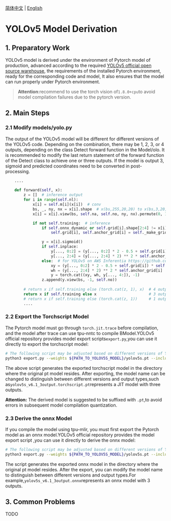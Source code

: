 [简体中文](./YOLOv5_Export_Guide.md) | [English](./YOLOv5_Export_Guide_EN.md)

# YOLOv5 Model Derivation
## 1. Preparatory Work
YOLOv5 model is derived under the environment of Pytorch model of production, advanced according to the required [YOLOv5 official open source warehouse](https://github.com/ultralytics/yolov5), the requirements of the installed Pytorch environment, ready for the corresponding code and model, It also ensures that the model can run properly under Pytorch environment.
> **Attention**:recommend to use the torch vision of`1.8.0+cpu`to avoid model compilation failures due to the pytorch version.

## 2. Main Steps
### 2.1 Modify models/yolo.py

The output of the YOLOv5 model will be different for different versions of the YOLOv5 code. Depending on the combination, there may be 1, 2, 3, or 4 outputs, depending on the class Detect forward function in the Model/olo. It is recommended to modify the last return statement of the forward function of the Detect class to achieve one or three outputs. If the model is output 3, sigmoid and predicted coordinates need to be converted in post-processing.

```python
    ....
    
    def forward(self, x):
        z = []  # inference output
        for i in range(self.nl):
            x[i] = self.m[i](x[i])  # conv
            bs, _, ny, nx = x[i].shape  # x(bs,255,20,20) to x(bs,3,20,20,85)
            x[i] = x[i].view(bs, self.na, self.no, ny, nx).permute(0, 1, 3, 4, 2).contiguous()

            if not self.training:  # inference
                if self.onnx_dynamic or self.grid[i].shape[2:4] != x[i].shape[2:4]:
                    self.grid[i], self.anchor_grid[i] = self._make_grid(nx, ny, i)

                y = x[i].sigmoid()
                if self.inplace:
                    y[..., 0:2] = (y[..., 0:2] * 2 - 0.5 + self.grid[i]) * self.stride[i]  # xy
                    y[..., 2:4] = (y[..., 2:4] * 2) ** 2 * self.anchor_grid[i]  # wh
                else:  # for YOLOv5 on AWS Inferentia https://github.com/ultralytics/yolov5/pull/2953
                    xy = (y[..., 0:2] * 2 - 0.5 + self.grid[i]) * self.stride[i]  # xy
                    wh = (y[..., 2:4] * 2) ** 2 * self.anchor_grid[i]  # wh
                    y = torch.cat((xy, wh, y[..., 4:]), -1)
                z.append(y.view(bs, -1, self.no))
                
        # return x if self.training else (torch.cat(z, 1), x)  # 4 outputs
        return x if self.training else x                       # 3 outputs
        # return x if self.training else (torch.cat(z, 1))     # 1 output
        ....
```

### 2.2 Export the Torchscript Model
The Pytorch model must go through `torch.jit.trace` before compilation, and the model after trace can use tpu-nntc to compile BModel.YOLOv5 official repository provides model export scripts`export.py`,you can use it directly to export the torchscript model:

```bash
# The following script may be adjusted based on different versions of YOLOv5. Please refer to the official repository instructions
python3 export.py --weights ${PATH_TO_YOLOV5S_MODEL}/yolov5s.pt --include torchscript
```

The above script generates the exported torchscript model in the directory where the original pt model resides. After exporting, the model name can be changed to distinguish between different versions and output types,such as`yolov5s_v6.1_3output.torchscript.pt`represents a JIT model with three outputs.

**Attention:** The derived model is suggested to be suffixed with `.pt`,to avoid errors in subsequent model compilation quantization.

### 2.3 Derive the onnx Model
If you compile the model using tpu-mlir, you must first export the Pytorch model as an onnx model.YOLOv5 official repository provides the model export script ,you can use it directly to derive the onnx model:

```bash
# The following script may be adjusted based on different versions of YOLOv5. Please refer to the official repository instructions
python3 export.py --weights ${PATH_TO_YOLOV5S_MODEL}/yolov5s.pt --include onnx --dynamic
```

The script generates the exported onnx model in the directory where the original pt model resides. After the export, you can modify the model name to distinguish between different versions and output types.For example,`yolov5s_v6.1_3output.onnx`represents an onnx model with 3 outputs.

## 3. Common Problems
TODO
